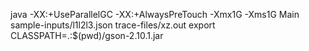 java -XX:+UseParallelGC -XX:+AlwaysPreTouch -Xmx1G -Xms1G Main sample-inputs/l1l2l3.json trace-files/xz.out
export CLASSPATH=.:$(pwd)/gson-2.10.1.jar